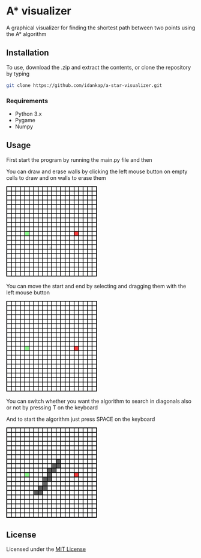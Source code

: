 # A* visualizer
A graphical visualizer for finding the shortest path between two points using the A* algorithm


## Installation
To use, download the .zip and extract the contents, or clone the repository by typing

```bash
git clone https://github.com/idankap/a-star-visualizer.git
```

### Requirements
- Python 3.x
- Pygame
- Numpy

## Usage
First start the program by running the main.py file and then

You can draw and erase walls by clicking the left mouse button on empty cells to draw and on walls to erase them

<img src="assets/drawing.gif" width="48%">

You can move the start and end by selecting and dragging them with the left mouse button

<img src="assets/moving.gif" width="48%">

You can switch whether you want the algorithm to search in diagonals also or not by pressing T on the keyboard

And to start the algorithm just press SPACE on the keyboard

<img src="assets/playing.gif" width="48%">

## License
Licensed under the [MIT License](https://opensource.org/licenses/MIT)
